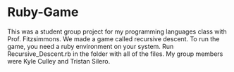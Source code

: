 # Ruby-Game
This was a student group project for my programming languages class with Prof. Fitzsimmons. We made a game called recursive descent.
To run the game, you need a ruby environment on your system. Run Recursive_Descent.rb in the folder with all of the files.
My group members were Kyle Culley and Tristan Silero.
